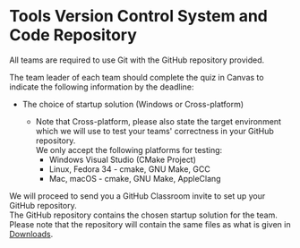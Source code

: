 <br>

# Tools Version Control System and Code Repository

All teams are required to use Git with the GitHub repository provided.

The team leader of each team should complete the quiz in Canvas to indicate the following information by the deadline:

*   The choice of startup solution (Windows or Cross-platform)

    *   Note that Cross-platform, please also state the target environment which we will use to test your teams' correctness in your GitHub repository.  
        We only accept the following platforms for testing:
        *   Windows Visual Studio (CMake Project)
        *   Linux, Fedora 34 - cmake, GNU Make, GCC
        *   Mac, macOS - cmake, GNU Make, AppleClang

We will proceed to send you a GitHub Classroom invite to set up your GitHub repository.  
The GitHub repository contains the chosen startup solution for the team.  
Please note that the repository will contain the same files as what is given in [Downloads](../tools/downloads.html).
